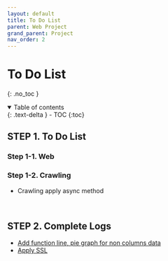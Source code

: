```yaml
---
layout: default
title: To Do List
parent: Web Project
grand_parent: Project
nav_order: 2
---
```


# To Do List

{: .no_toc }

<details open markdown="block">
  <summary>
    Table of contents
  </summary>
  {: .text-delta }
- TOC
{:toc}
</details>

## STEP 1. To Do List

### Step 1-1. Web


### Step 1-2. Crawling

* Crawling apply async method



<br>

## STEP 2. Complete Logs

* [Add function line, pie graph for non columns data](https://merucode.github.io/docs/menu11-web/menu11-sub4-web-graph/menu11-sub4-sub2-non-static-column.html)
* [Apply SSL](https://merucode.github.io/docs/menu11-web/menu11-sub2-web-basic/menu11-sub2-sub2-ssl.html)